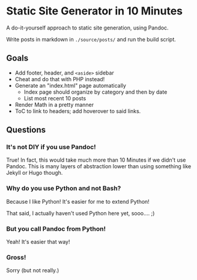 # Static Site Generator in 10 Minutes

A do-it-yourself approach to static site generation, using Pandoc.

Write posts in markdown in `./source/posts/` and run the build script.

## Goals

 * Add footer, header, and `<aside>` sidebar
 * Cheat and do that with PHP instead!
 * Generate an "index.html" page automatically
    * Index page should organize by category and then by date
    * List most recent 10 posts
 * Render Math in a pretty manner
 * ToC to link to headers; add hoverover to said links.

## Questions

### It's not DIY if you use Pandoc!

True! In fact, this would take much more than 10 Minutes if we didn't use Pandoc. This is many layers of abstraction lower than using something like Jekyll or Hugo though.

### Why do you use Python and not Bash?

Because I like Python! It's easier for me to extend Python!

That said, I actually haven't used Python here yet, sooo.... ;)

### But you call Pandoc from Python!

Yeah! It's easier that way!

### Gross!

Sorry (but not really.)
